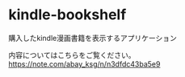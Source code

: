 # kindle-bookshelf
購入したkindle漫画書籍を表示するアプリケーション

内容についてはこちらをご覧ください。  
https://note.com/abay_ksg/n/n3dfdc43ba5e9
